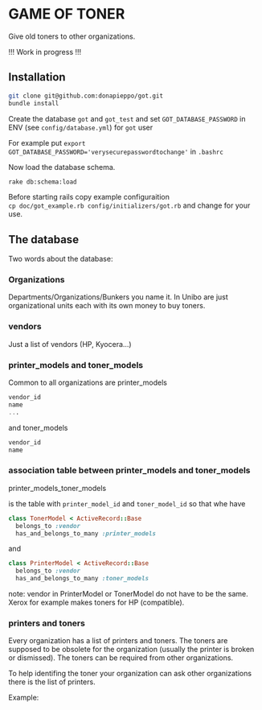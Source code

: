 # GAME OF TONER 

Give old toners to other organizations.

!!! Work in progress !!!

## Installation 

```bash
git clone git@github.com:donapieppo/got.git
bundle install 
```

Create the database `got` and `got_test` and
set `GOT_DATABASE_PASSWORD` in ENV (see
`config/database.yml`) for `got` user

For example put
`export GOT_DATABASE_PASSWORD='verysecurepasswordtochange'`
in `.bashrc`

Now load the database schema.

```bash
rake db:schema:load
```

Before starting rails copy example configuraition  
`cp doc/got_example.rb config/initializers/got.rb`
and change for your use.

## The database

Two words about the database:

### Organizations

Departments/Organizations/Bunkers you name it. In Unibo
are just organizational units each with its own 
money to buy toners.

### vendors

Just a list of vendors (HP, Kyocera...)

### printer_models and toner_models

Common to all organizations are printer_models

```sql
vendor_id
name
...
```

and toner_models

```sql
vendor_id
name
```

### association table between printer_models and toner_models

printer_models_toner_models

is the table with `printer_model_id` and 
`toner_model_id` so that whe have

```ruby
class TonerModel < ActiveRecord::Base
  belongs_to :vendor
  has_and_belongs_to_many :printer_models
```

and

```ruby
class PrinterModel < ActiveRecord::Base
  belongs_to :vendor
  has_and_belongs_to_many :toner_models
```

note: vendor in PrinterModel or TonerModel 
do not have to be the same. Xerox for example
makes toners for HP (compatible).

### printers and toners

Every organization has a list of printers and
toners. The toners are supposed to be obsolete
for the organization (usually the printer is broken 
or dismissed). 
The toners can be required from other organizations.

To help identifing the toner your organization can
ask other organizations there is the list
of printers.

Example: 










